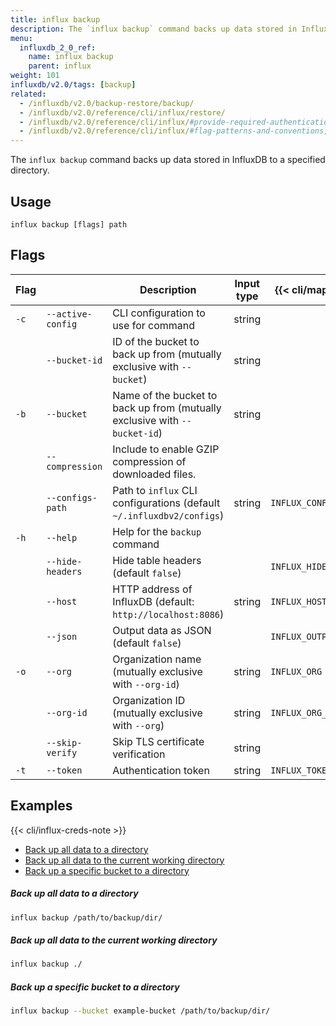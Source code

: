 ```yaml
---
title: influx backup
description: The `influx backup` command backs up data stored in InfluxDB to a specified directory.
menu:
  influxdb_2_0_ref:
    name: influx backup
    parent: influx
weight: 101
influxdb/v2.0/tags: [backup]
related:
  - /influxdb/v2.0/backup-restore/backup/
  - /influxdb/v2.0/reference/cli/influx/restore/
  - /influxdb/v2.0/reference/cli/influx/#provide-required-authentication-credentials, influx CLI—Provide required authentication credentials
  - /influxdb/v2.0/reference/cli/influx/#flag-patterns-and-conventions, influx CLI—Flag patterns and conventions
---
```


The `influx backup` command backs up data stored in InfluxDB to a specified directory.

## Usage
```
influx backup [flags] path
```

## Flags
| Flag |                   | Description                                                                | Input type | {{< cli/mapped >}}    |
| ---- | ----------------- | -------------------------------------------------------------------------- | ---------- | --------------------- |
| `-c` | `--active-config` | CLI configuration to use for command                                       | string     |                       |
|      | `--bucket-id`     | ID of the bucket to back up from (mutually exclusive with `--bucket`)      | string     |                       |
| `-b` | `--bucket`        | Name of the bucket to back up from (mutually exclusive with `--bucket-id`) | string     |                       |
|      | `--compression`   | Include to enable GZIP compression of downloaded files.                    |            |                       |
|      | `--configs-path`  | Path to `influx` CLI configurations (default `~/.influxdbv2/configs`)      | string     | `INFLUX_CONFIGS_PATH` |
| `-h` | `--help`          | Help for the `backup` command                                              |            |                       |
|      | `--hide-headers`  | Hide table headers (default `false`)                                       |            | `INFLUX_HIDE_HEADERS` |
|      | `--host`          | HTTP address of InfluxDB (default: `http://localhost:8086`)                | string     | `INFLUX_HOST`         |
|      | `--json`          | Output data as JSON (default `false`)                                      |            | `INFLUX_OUTPUT_JSON`  |
| `-o` | `--org`           | Organization name (mutually exclusive with `--org-id`)                     | string     | `INFLUX_ORG`          |
|      | `--org-id`        | Organization ID (mutually exclusive with `--org`)                          | string     | `INFLUX_ORG_ID`       |
|      | `--skip-verify`   | Skip TLS certificate verification                                          | string     |                       |
| `-t` | `--token`         | Authentication token                                                       | string     | `INFLUX_TOKEN`        |

## Examples

{{< cli/influx-creds-note >}}

- [Back up all data to a directory](#back-up-all-data-to-a-directory)
- [Back up all data to the current working directory](#back-up-all-data-to-the-current-working-directory)
- [Back up a specific bucket to a directory](#back-up-a-specific-bucket-to-a-directory)

##### Back up all data to a directory
```sh
influx backup /path/to/backup/dir/
```

##### Back up all data to the current working directory
```sh
influx backup ./
```

##### Back up a specific bucket to a directory
```sh
influx backup --bucket example-bucket /path/to/backup/dir/
```
